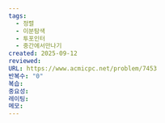 ```yaml
---
tags:
  - 정렬
  - 이분탐색
  - 투포인터
  - 중간에서만나기
created: 2025-09-12
reviewed:
URL: https://www.acmicpc.net/problem/7453
반복수: "0"
복습:
중요성:
레이팅:
메모:
---
```

